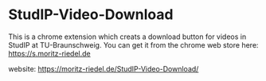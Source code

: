 # StudIP-Video-Download
This is a chrome extension which creats a download button for videos in StudIP at TU-Braunschweig.
You can get it from the chrome web store here: https://s.moritz-riedel.de

website: https://moritz-riedel.de/StudIP-Video-Download/
